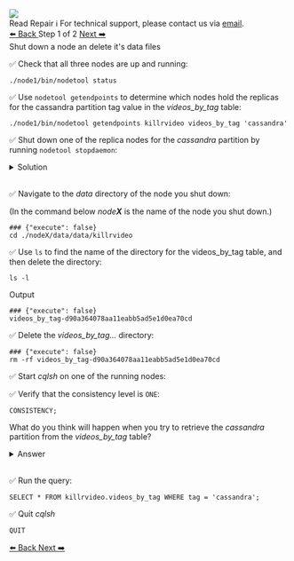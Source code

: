 <!-- TOP -->
<div class="top">
  <img class="scenario-academy-logo" src="https://datastax-academy.github.io/katapod-shared-assets/images/ds-academy-2023.svg" />
  <div class="scenario-title-section">
    <span class="scenario-title">Read Repair</span>
    <span class="scenario-subtitle">ℹ️ For technical support, please contact us via <a href="mailto:academy@datastax.com">email</a>.</span>
  </div>
</div>

<!-- NAVIGATION -->
<div id="navigation-top" class="navigation-top">
 <a href='command:katapod.loadPage?[{"step":"intro"}]'
   class="btn btn-dark navigation-top-left">⬅️ Back
 </a>
<span class="step-count"> Step 1 of 2</span>
 <a href='command:katapod.loadPage?[{"step":"step2"}]' 
    class="btn btn-dark navigation-top-right">Next ➡️
  </a>
</div>

<!-- CONTENT -->

<div class="step-title">Shut down a node an delete it's data files</div>

✅ Check that all three nodes are up and running:

```
./node1/bin/nodetool status
```

✅ Use `nodetool getendpoints` to determine which nodes hold the replicas for the cassandra partition tag value in the *videos_by_tag* table:
```
./node1/bin/nodetool getendpoints killrvideo videos_by_tag 'cassandra'
```

✅ Shut down one of the replica nodes for the *cassandra* partition by running `nodetool stopdaemon`:

<details class="katapod-details">
  <summary>Solution</summary>

Make sure that you only shut down only one replica node!
<table class="katapod-table">
  <tr>
    <th>Node (IP)</th>
    <th>Shutdown command</th>
  </tr>
  <tr>
    <td>127.0.0.1</td>
    <td>

```
./node1/bin/nodetool stopdaemon
``` 
</td>
<tr>

  <tr>
    <td>127.0.0.2</td>
    <td>

```
./node2/bin/nodetool stopdaemon
``` 
</td>
<tr>
    
<tr>

  <tr>
    <td>127.0.0.3</td>
    <td>

```
./node3/bin/nodetool stopdaemon
``` 
</td>
<tr>

</table>

Keep track of which node you shut down.
</details>
<br>

✅ Navigate to the *data* directory of the node you shut down:

(In the command below *node**X*** is the name of the node you shut down.)
```
### {"execute": false}
cd ./nodeX/data/data/killrvideo

```

✅ Use `ls` to find the name of the directory for the videos_by_tag table, and then delete the directory:
```
ls -l
```

Output
```
### {"execute": false}
videos_by_tag-d90a364078aa11eabb5ad5e1d0ea70cd
```

✅ Delete the *videos_by_tag...* directory:
```
### {"execute": false}
rm -rf videos_by_tag-d90a364078aa11eabb5ad5e1d0ea70cd
```

✅ Start *cqlsh* on one of the running nodes:

✅ Verify that the consistency level is `ONE`:
```cql
CONSISTENCY;
```
What do you think will happen when you try to retrieve the *cassandra* partition from the *videos_by_tag* table?

<details class="katapod-details">
  <summary>Answer</summary>
  The query should succeed since the consistency level is <code>ONE</code> and there is one active node with the data in the cluster.
</details>
<br>

✅ Run the query:
```cql
SELECT * FROM killrvideo.videos_by_tag WHERE tag = 'cassandra';
```

✅ Quit *cqlsh*
```cql
QUIT
```

<!-- NAVIGATION -->
<div id="navigation-bottom" class="navigation-bottom">
 <a href='command:katapod.loadPage?[{"step":"intro"}]'
   class="btn btn-dark navigation-bottom-left">⬅️ Back
 </a>
  <a href='command:katapod.loadPage?[{"step":"step2"}]' 
    class="btn btn-dark navigation-top-right">Next ➡️
  </a>
</div>
